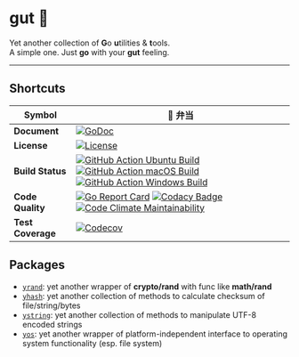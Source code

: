# gut 🍱

Yet another collection of **G**o **u**tilities & **t**ools.  
A simple one. Just **go** with your **gut** feeling.

* * *

## Shortcuts

| Symbol            | 🍱 弁当                                                       |
| ----------------- | ------------------------------------------------------------ |
| **Document**      | [![GoDoc](https://godoc.org/github.com/1set/gut?status.svg)](https://godoc.org/github.com/1set/gut) |
| **License**       | [![License](https://img.shields.io/github/license/1set/gut)](https://github.com/1set/gut/blob/master/LICENSE) |
| **Build Status**  | [![GitHub Action Ubuntu Build](https://github.com/1set/gut/workflows/Ubuntu/badge.svg)](https://github.com/1set/gut/actions?workflow=Ubuntu) [![GitHub Action macOS Build](https://github.com/1set/gut/workflows/macOS/badge.svg)](https://github.com/1set/gut/actions?workflow=macOS) [![GitHub Action Windows Build](https://github.com/1set/gut/workflows/Windows/badge.svg)](https://github.com/1set/gut/actions?workflow=Windows) |
| **Code Quality**  | [![Go Report Card](https://goreportcard.com/badge/github.com/1set/gut)](https://goreportcard.com/report/github.com/1set/gut) [![Codacy Badge](https://api.codacy.com/project/badge/Grade/f70fcc271c3e4785a3dfb87739a44cd0)](https://www.codacy.com/manual/an9an63/gut) [![Code Climate Maintainability](https://api.codeclimate.com/v1/badges/6217d80425ed0b096664/maintainability)](https://codeclimate.com/github/1set/gut/maintainability) |
| **Test Coverage** | [![Codecov](https://codecov.io/gh/1set/gut/branch/master/graph/badge.svg)](https://codecov.io/gh/1set/gut/branch/master) |


## Packages

-   [`yrand`](https://godoc.org/github.com/1set/gut/yrand): yet another wrapper of **crypto/rand** with func like **math/rand**
-   [`yhash`](https://godoc.org/github.com/1set/gut/yhash): yet another collection of methods to calculate checksum of file/string/bytes
-   [`ystring`](https://godoc.org/github.com/1set/gut/ystring): yet another collection of methods to manipulate UTF-8 encoded strings
-   [`yos`](https://godoc.org/github.com/1set/gut/yos): yet another wrapper of platform-independent interface to operating system functionality (esp. file system)
